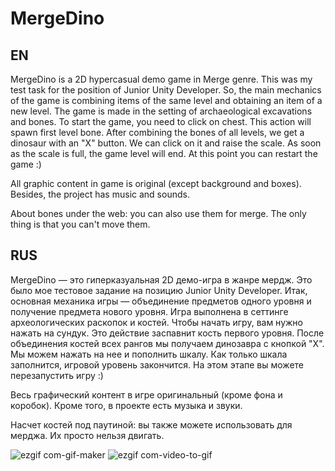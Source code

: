 # MergeDino
## EN
MergeDino is a 2D hypercasual demo game in Merge genre. This was my test task for the position of Junior Unity Developer. 
So, the main mechanics of the game is combining items of the same level and obtaining an item of a new level. 
The game is made in the setting of archaeological excavations and bones. To start the game, you need to click on chest. This action will spawn first level bone. After combining the bones of all levels, we get a dinosaur with an "X" button.
We can click on it and raise the scale. As soon as the scale is full, the game level will end. At this point you can restart the game :)

All graphic content in game is original (except background and boxes). Besides, the project has music and sounds.

About bones under the web: you can also use them for merge. The only thing is that you can't move them.

## RUS

MergeDino — это гиперказуальная 2D демо-игра в жанре мердж. Это было мое тестовое задание на позицию Junior Unity Developer.
Итак, основная механика игры — объединение предметов одного уровня и получение предмета нового уровня.
Игра выполнена в сеттинге археологических раскопок и костей. Чтобы начать игру, вам нужно нажать на сундук. Это действие заспавнит кость первого уровня. После
объединения костей всех рангов мы получаем динозавра с кнопкой "Х".
Мы можем нажать на нее и пополнить шкалу. Как только шкала заполнится, игровой уровень закончится. На этом этапе вы можете перезапустить игру :)

Весь графический контент в игре оригинальный (кроме фона и коробок). Кроме того, в проекте есть музыка и звуки.

Насчет костей под паутиной: вы также можете использовать для мерджа. Их просто нельзя двигать.


![ezgif com-gif-maker](https://user-images.githubusercontent.com/71431806/219102677-2beddbc5-4158-44a1-a497-693eb52b0534.gif)
![ezgif com-video-to-gif](https://user-images.githubusercontent.com/71431806/219102694-311567d5-01ad-4acb-95b8-b647844413d9.gif)
